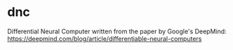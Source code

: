 # dnc
Differential Neural Computer written from the paper by Google's DeepMind: https://deepmind.com/blog/article/differentiable-neural-computers
